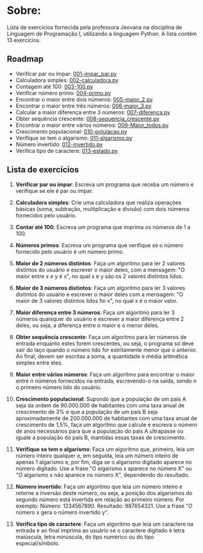 
# Sobre:

Lista de exercícios fornecida pela professora Jeovana na disciplina de Linguagem de Programação I, utilizando a linguagem Python. A lista contém 13 exercícios.

## Roadmap

- Verificar par ou ímpar: [001-impar_par.py](https://github.com/Enzo-Felippo/exer_1_py_ICET/blob/main/001-impar_par.py)
- Calculadora simples: [002-calculadora.py](https://github.com/Enzo-Felippo/exer_1_py_ICET/blob/main/002-calculadora.py)
- Contagem até 100: [003-100.py](https://github.com/Enzo-Felippo/exer_1_py_ICET/blob/main/003-100.py)
- Verificar número primo: [004-primo.py](https://github.com/Enzo-Felippo/exer_1_py_ICET/blob/main/004-primo.py)
- Encontrar o maior entre dois números: [005-maior_2.py](https://github.com/Enzo-Felippo/exer_1_py_ICET/blob/main/005-maior_2.py)
- Encontrar o maior entre três números: [006-maior_3.py](https://github.com/Enzo-Felippo/exer_1_py_ICET/blob/main/006-maior_3.py)
- Calcular a maior diferença entre 3 números: [007-diferenca.py](https://github.com/Enzo-Felippo/exer_1_py_ICET/blob/main/007-diferenca.py)
- Obter sequência crescente: [008-sequencia_crescente.py](https://github.com/Enzo-Felippo/exer_1_py_ICET/blob/main/008-sequencia_crescente.py)
- Encontrar o maior entre vários números: [009-Maior_todos.py](https://github.com/Enzo-Felippo/exer_1_py_ICET/blob/main/009-Maior_todos.py)
- Crescimento populacional: [010-polulacao.py](https://github.com/Enzo-Felippo/exer_1_py_ICET/blob/main/010-polulacao.py)
- Verifique se tem o algarismo: [011-algarismo.py](https://github.com/Enzo-Felippo/exer_1_py_ICET/blob/main/011-algarismo.py)
- Número invertido: [012-invertido.py](https://github.com/Enzo-Felippo/exer_1_py_ICET/blob/main/012-invertido.py)
- Verifica tipo de caractere: [013-estado.py](https://github.com/Enzo-Felippo/exer_1_py_ICET/blob/main/013-estado.py)

## Lista de exercícios

1. **Verificar par ou ímpar**: Escreva um programa que receba um número e verifique se ele é par ou ímpar.

2. **Calculadora simples**: Crie uma calculadora que realiza operações básicas (soma, subtração, multiplicação e divisão) com dois números fornecidos pelo usuário.

3. **Contar até 100**: Escreva um programa que imprima os números de 1 a 100.

4. **Números primos**: Escreva um programa que verifique se o número fornecido pelo usuário é um número primo.

5. **Maior de 2 números distintos**: Faça um algoritmo para ler 2 valores distintos do usuário e escrever o maior deles, com a mensagem: "O maior entre x e y é x", no qual x e y são os 2 valores distintos lidos.

6. **Maior de 3 números distintos**: Faça um algoritmo para ler 3 valores distintos do usuário e escrever o maior deles com a mensagem: "O maior de 3 valores distintos lidos foi x", no qual x é o maior valor.

7. **Maior diferença entre 3 números**: Faça um algoritmo para ler 3 números quaisquer do usuário e escrever a maior diferença entre 2 deles, ou seja, a diferença entre o maior e o menor deles.

8. **Obter sequência crescente**: Faça um algoritmo para ler números de entrada enquanto estes forem crescentes, ou seja, o programa só deve sair do laço quando o número lido for estritamente menor que o anterior. Ao final, devem ser escritas a soma, a quantidade e média aritmética simples entre eles.

9. **Maior entre vários números**: Faça um algoritmo para encontrar o maior entre *n* números fornecidos na entrada, escrevendo-o na saída, sendo *n* o primeiro número lido do usuário.

10. **Crescimento populacional**: Supondo que a população de um país A seja da ordem de 90.000.000 de habitantes com uma taxa anual de crescimento de 3% e que a população de um país B seja aproximadamente de 200.000.000 de habitantes com uma taxa anual de crescimento de 1,5%, faça um algoritmo que calcule e escreva o número de anos necessários para que a população do país A ultrapasse ou iguale a população do país B, mantidas essas taxas de crescimento.

11. **Verifique se tem o algarismo**: Faça um algoritmo que, primeiro, leia um número inteiro qualquer e, em seguida, leia um número inteiro de apenas 1 algarismo e, por fim, diga se o algarismo digitado aparece no número digitado. Use a frase "O algarismo x aparece no número X" ou "O algarismo x não aparece no número X", dependendo do resultado.

12. **Número invertido**: Faça um algoritmo que leia um número inteiro e retorne a inversão deste número, ou seja, a posição dos algarismos do segundo número está invertida em relação ao primeiro número. Por exemplo: Número: 1234567890. Resultado: 987654321. Use a frase "O número x gera o número invertido y".

13. **Verifica tipo de caractere**: Faça um algoritmo que leia um caractere na entrada e ao final imprima ao usuário se o caractere digitado é letra maiúscula, letra minúscula, do tipo numérico ou do tipo especial/símbolo.


